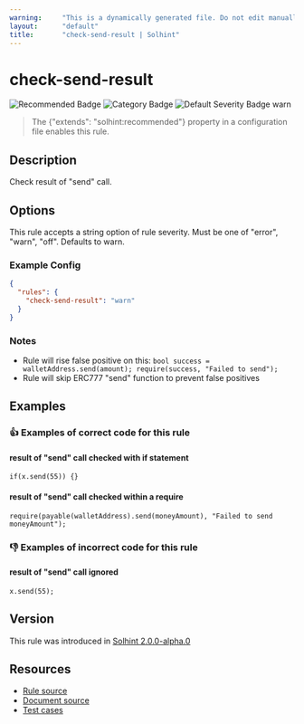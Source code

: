 ```yaml
---
warning:     "This is a dynamically generated file. Do not edit manually."
layout:      "default"
title:       "check-send-result | Solhint"
---
```


# check-send-result
![Recommended Badge](https://img.shields.io/badge/-Recommended-brightgreen)
![Category Badge](https://img.shields.io/badge/-Security%20Rules-informational)
![Default Severity Badge warn](https://img.shields.io/badge/Default%20Severity-warn-yellow)
> The {"extends": "solhint:recommended"} property in a configuration file enables this rule.


## Description
Check result of "send" call.

## Options
This rule accepts a string option of rule severity. Must be one of "error", "warn", "off". Defaults to warn.

### Example Config
```json
{
  "rules": {
    "check-send-result": "warn"
  }
}
```

### Notes
- Rule will rise false positive on this: `bool success = walletAddress.send(amount); require(success, "Failed to send"); ` 
- Rule will skip ERC777 "send" function to prevent false positives

## Examples
### 👍 Examples of **correct** code for this rule

#### result of "send" call checked with if statement

```solidity
if(x.send(55)) {}
```

#### result of "send" call checked within a require

```solidity
require(payable(walletAddress).send(moneyAmount), "Failed to send moneyAmount");
```

### 👎 Examples of **incorrect** code for this rule

#### result of "send" call ignored

```solidity
x.send(55);
```

## Version
This rule was introduced in [Solhint 2.0.0-alpha.0](https://github.com/protofire/solhint/blob/v2.0.0-alpha.0)

## Resources
- [Rule source](https://github.com/protofire/solhint/blob/master/lib/rules/security/check-send-result.js)
- [Document source](https://github.com/protofire/solhint/blob/master/docs/rules/security/check-send-result.md)
- [Test cases](https://github.com/protofire/solhint/blob/master/test/rules/security/check-send-result.js)
